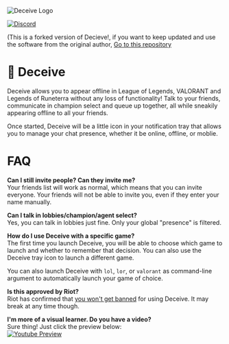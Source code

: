 ![Deceive Logo](http://i.thijsmolendijk.nl/deceive.png)

[![Discord](https://discordapp.com/api/guilds/249481856687407104/widget.png?style=shield)](https://discord.gg/bfxdsRC)

(This is a forked version of Decieve!, if you want to keep updated and use the software from the original author, [Go to this repository](https://github.com/molenzwiebel/Deceive)

# :tophat: Deceive 

Deceive allows you to appear offline in League of Legends, VALORANT and Legends of Runeterra without any loss of functionality! Talk to your friends, communicate in champion select and queue up together, all while sneakily appearing offline to all your friends.

Once started, Deceive will be a little icon in your notification tray that allows you to manage your chat presence, whether it be online, offline, or moblie.

# FAQ

**Can I still invite people? Can they invite me?**  
Your friends list will work as normal, which means that you can invite everyone. Your friends will not be able to invite you, even if they enter your name manually.

**Can I talk in lobbies/champion/agent select?**  
Yes, you can talk in lobbies just fine. Only your global "presence" is filtered.

**How do I use Deceive with a specific game?**  
The first time you launch Deceive, you will be able to choose which game to launch and whether to remember that decision. You can also use the Deceive tray icon to launch a different game.

You can also launch Deceive with `lol`, `lor`, or `valorant` as command-line argument to automatically launch your game of choice.

**Is this approved by Riot?**  
Riot has confirmed that [you won't get banned](https://i.thijsmolendijk.nl/deceive_ok.png) for using Deceive. It may break at any time though.

**I'm more of a visual learner. Do you have a video?**  
Sure thing! Just click the preview below:  
[![Youtube Preview](http://img.youtube.com/vi/bfsbtd39GqE/maxresdefault.jpg)](https://youtu.be/bfsbtd39GqE)
